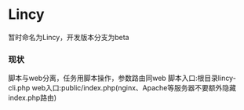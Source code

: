 # Lincy
暂时命名为Lincy，开发版本分支为beta

### 现状

脚本与web分离，任务用脚本操作，参数路由同web
脚本入口:根目录lincy-cli.php
web入口:public/index.php(nginx、Apache等服务器不要额外隐藏index.php路由)